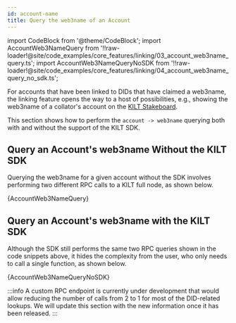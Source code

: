 ```yaml
---
id: account-name
title: Query the web3name of an Account
---
```


import CodeBlock from '@theme/CodeBlock';
import AccountWeb3NameQuery from '!!raw-loader!@site/code_examples/core_features/linking/03_account_web3name_query.ts';
import AccountWeb3NameQueryNoSDK from '!!raw-loader!@site/code_examples/core_features/linking/04_account_web3name_query_no_sdk.ts';

For accounts that have been linked to DIDs that have claimed a web3name, the linking feature opens the way to a host of possibilities, e.g., showing the web3name of a collator's account on the [KILT Stakeboard][kilt-stakeboard].

This section shows how to perform the `account -> web3name` querying both with and without the support of the KILT SDK.

## Query an Account's web3name Without the KILT SDK

Querying the web3name for a given account without the SDK involves performing two different RPC calls to a KILT full node, as shown below.

<CodeBlock className="language-ts">
  {AccountWeb3NameQuery}
</CodeBlock>

## Query an Account's web3name with the KILT SDK

Although the SDK still performs the same two RPC queries shown in the code snippets above, it hides the complexity from the user, who only needs to call a single function, as shown below.

<CodeBlock className="language-ts">
  {AccountWeb3NameQueryNoSDK}
</CodeBlock>

:::info
A custom RPC endpoint is currently under development that would allow reducing the number of calls from 2 to 1 for most of the DID-related lookups.
We will update this section with the new information once it has been released.
:::

[kilt-stakeboard]: https://stakeboard.kilt.io/